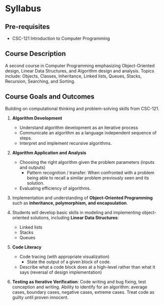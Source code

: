 
# Syllabus

## Pre-requisites

* CSC-121 Introduction to Computer Programming

<!-- 
## Fulfills requirements

* Pre-requisite for CSC-223 Advanced Data Structures and Software Engineering 
* Required for Computer Science major 
* Required for Information Technology major 
* Elective for Applied Mathematics major 
* Elective for Data Analytics minor -->

## Course Description

A second course in Computer Programming emphasizing Object-Oriented design, Linear Data Structures, and Algorithm design and analysis. Topics include: Objects, Classes, Inheritance, Linked lists, Queues, Stacks, Recursion, Searching, and Sorting. 

## Course Goals and Outcomes

Building on computational thinking and problem-solving skills from CSC-121. 

1. **Algorithm Development**
    * Understand algorithm development as an iterative process
    * Communicate an algorithm as a language independent sequence of steps.
    * Interpret and implement recursive algorithms.

2. **Algorithm Application and Analysis**
    * Choosing the right algorithm given the problem parameters (inputs and outputs)
        * Pattern recognition / transfer: When confronted with a problem being able to recall a similar problem previously seen and its solution.
    * Evaluating efficiency of algorithms.

3. Implementation and understanding of **Object-Oriented Programming** such as **inheritance, polymorphism, and encapsulation**.

4. Students will develop basic skills in modeling and implementing object-oriented solutions, including **Linear Data Structures**: 
    * Linked lists
    * Stacks
    * Queues

5. **Code Literacy**
    * Code tracing (with appropriate visualization) 
        * State the output of a given block of code.
    * Describe what a code block does at a high-level rather than what it says (reversal of design implementation)

6. **Testing as Iterative Verification**: Code writing and bug fixing, test conception and writing. Ability to identify for an algorithm: average cases, boundary cases, negative cases, extreme cases. Treat code as guilty until proven innocent. 

